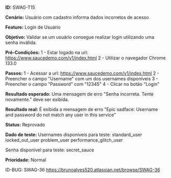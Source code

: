**ID:** SWAG-T15

**Cenário:** Usuário com cadastro informa dados incorretos de acesso

**Feature:** Login de Usuário

**Objetivo:** Validar se um usuário consegue realizar login utilizando uma senha inválida.

**Pré-Condições:**
1 - Estar logado na url: https://www.saucedemo.com/v1/index.html
2 - Utilizar o navegador Chrome 133.0

**Passos:**
1 - Acessar a url: https://www.saucedemo.com/v1/index.html
2 - Preencher o campo "Username" com um dos usernames disponíveis
3 - Preencher o campo "Password" com "12345"
4 - Clicar no botão "Login"

**Resultado esperado:** Uma mensagem de erro "Senha incorreta. Tente novamente." deve ser exibida.

**Resultado real:** É exibida a mensagem de erro "Epic sadface: Username and password do not match any user in this service"

**Status:** Reprovado

**Dado de teste:**
Usernames disponíveis para teste:
standard_user
locked_out_user
problem_user
performance_glitch_user

Senha disponível para teste:
secret_sauce

**Prioridade:** Normal

ID-BUG: SWAG-36 https://brunoalves520.atlassian.net/browse/SWAG-36
